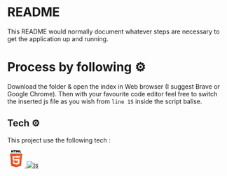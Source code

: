 # README

This README would normally document whatever steps are necessary to get the application up and running.



# Process by following ⚙️


Download the folder & open the index in Web browser (I suggest Brave or Google Chrome).
Then with your favourite code editor feel free to switch the inserted js file as you wish
from  `line 15` inside the script balise.




## Tech ⚙️

<p align="left"> This project use the following tech : <br>


<a href="https://www.w3.org/html/" target="_blank" rel="noreferrer"> <img src="https://raw.githubusercontent.com/devicons/devicon/master/icons/html5/html5-original-wordmark.svg" alt="html5" width="40" height="40"/> </a>
<a href="https://www.w3schools.com/js/" target="_blank" rel="noreferrer"> <img src="https://cdn.jsdelivr.net/gh/devicons/devicon/icons/javascript/javascript-original.svg" alt="js" width="40" height="40"/> </a>
